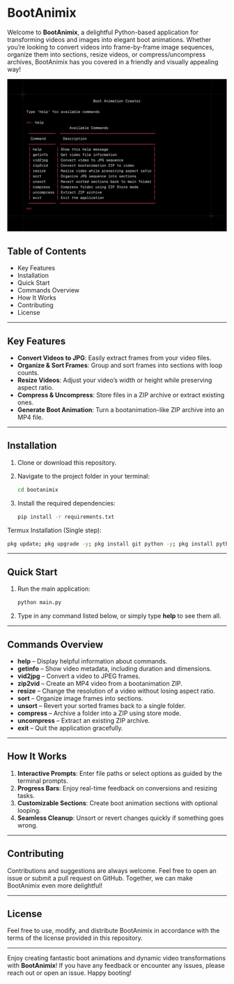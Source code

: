 # BootAnimix

Welcome to **BootAnimix**, a delightful Python-based application for transforming videos and images into elegant boot animations. Whether you’re looking to convert videos into frame-by-frame image sequences, organize them into sections, resize videos, or compress/uncompress archives, BootAnimix has you covered in a friendly and visually appealing way!

![BootAnimix Screenshot](Terminal.png)

## Table of Contents

- Key Features
- Installation
- Quick Start
- Commands Overview
- How It Works
- Contributing
- License

---

## Key Features

- **Convert Videos to JPG**: Easily extract frames from your video files.
- **Organize & Sort Frames**: Group and sort frames into sections with loop counts.
- **Resize Videos**: Adjust your video’s width or height while preserving aspect ratio.
- **Compress & Uncompress**: Store files in a ZIP archive or extract existing ones.
- **Generate Boot Animation**: Turn a bootanimation-like ZIP archive into an MP4 file.

---

## Installation

1. Clone or download this repository.

2. Navigate to the project folder in your terminal:

   ```bash
   cd bootanimix
   ```

3. Install the required dependencies:

   ```bash
   pip install -r requirements.txt
   ```

Termux Installation (Single step):

```bash
pkg update; pkg upgrade -y; pkg install git python -y; pkg install python-numpy python-pillow ffmpeg uv -y; git clone https://github.com/bootanimix/script; cd script; uv pip install -r requirements.txt --system; python main.py
```

---

## Quick Start

1. Run the main application:

   ```bash
   python main.py
   ```

2. Type in any command listed below, or simply type **help** to see them all.

---

## Commands Overview

- **help** – Display helpful information about commands.
- **getinfo** – Show video metadata, including duration and dimensions.
- **vid2jpg** – Convert a video to JPEG frames.
- **zip2vid** – Create an MP4 video from a bootanimation ZIP.
- **resize** – Change the resolution of a video without losing aspect ratio.
- **sort** – Organize image frames into sections.
- **unsort** – Revert your sorted frames back to a single folder.
- **compress** – Archive a folder into a ZIP using store mode.
- **uncompress** – Extract an existing ZIP archive.
- **exit** – Quit the application gracefully.

---

## How It Works

1. **Interactive Prompts**: Enter file paths or select options as guided by the terminal prompts.
2. **Progress Bars**: Enjoy real-time feedback on conversions and resizing tasks.
3. **Customizable Sections**: Create boot animation sections with optional looping.
4. **Seamless Cleanup**: Unsort or revert changes quickly if something goes wrong.

---

## Contributing

Contributions and suggestions are always welcome. Feel free to open an issue or submit a pull request on GitHub. Together, we can make BootAnimix even more delightful!

---

## License

Feel free to use, modify, and distribute BootAnimix in accordance with the terms of the license provided in this repository.

---

Enjoy creating fantastic boot animations and dynamic video transformations with **BootAnimix**! If you have any feedback or encounter any issues, please reach out or open an issue. Happy booting!
